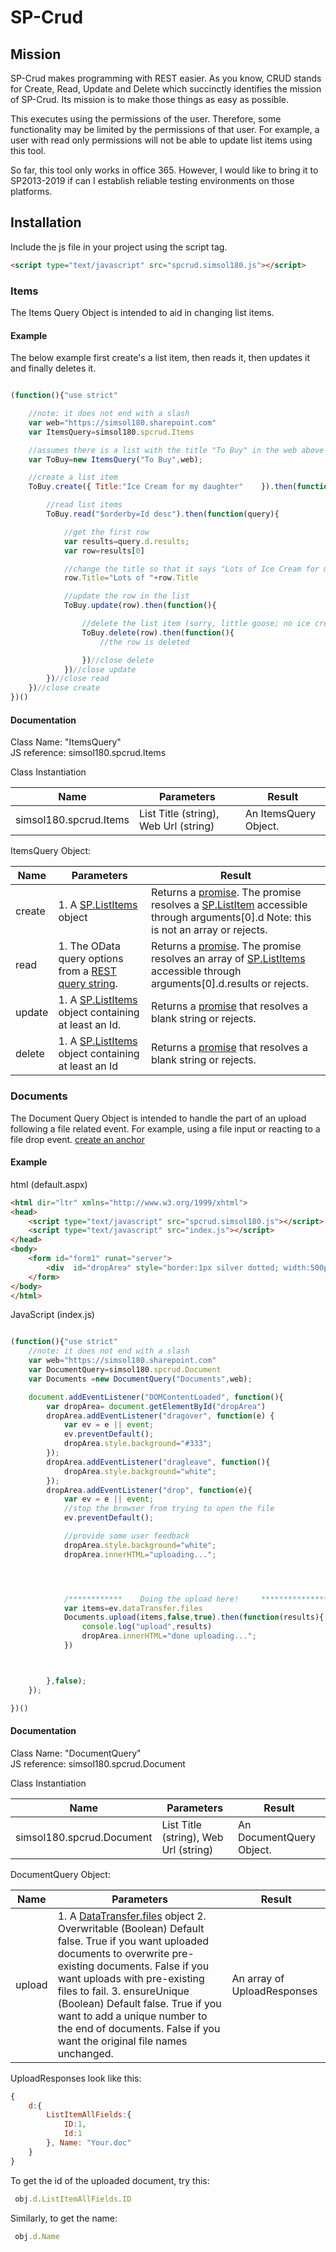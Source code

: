 
# SP-Crud

## Mission

SP-Crud makes programming with REST easier. As you know, CRUD stands for Create, Read, Update and Delete which succinctly identifies the mission of SP-Crud. Its mission is to make those things as easy as possible.

This executes using the permissions of the user. Therefore, some functionality may be limited by the permissions of that user. For example, a user with read only permissions will not be able to update list items using this tool.

So far, this tool only works in office 365. However, I would like to bring it to SP2013-2019 if can I establish reliable testing environments on those platforms.

## Installation

Include the js file in your project using the script tag.
```html
<script type="text/javascript" src="spcrud.simsol180.js"></script>
```
### Items

The Items Query Object is intended to aid in changing list items.

#### Example
The below example first create's a list item, then reads it, then updates it and finally deletes it.
```javascript

(function(){"use strict"

	//note: it does not end with a slash
	var web="https://simsol180.sharepoint.com"
	var ItemsQuery=simsol180.spcrud.Items

	//assumes there is a list with the title "To Buy" in the web above
	var ToBuy=new ItemsQuery("To Buy",web);

	//create a list item
	ToBuy.create({ Title:"Ice Cream for my daughter"	}).then(function(){

		//read list items
		ToBuy.read("$orderby=Id desc").then(function(query){

			//get the first row
			var results=query.d.results;
			var row=results[0]

			//change the title so that it says "Lots of Ice Cream for my daughter"
			row.Title="Lots of "+row.Title

			//update the row in the list
			ToBuy.update(row).then(function(){

				//delete the list item (sorry, little goose; no ice cream for you.)
				ToBuy.delete(row).then(function(){
					//the row is deleted

				})//close delete
			})//close update
		})//close read
	})//close create
})()

```
#### Documentation

Class Name: &quot;ItemsQuery&quot;  
JS reference: simsol180.spcrud.Items

Class Instantiation

| Name | Parameters | Result |
| --- | --- | --- |
| simsol180.spcrud.Items | List Title (string), Web Url (string) | An ItemsQuery Object. |

ItemsQuery Object:

| Name | Parameters | Result |
| --- | --- | --- |
| create | 1. A [SP.ListItems](https://docs.microsoft.com/en-us/previous-versions/office/sharepoint-visio/jj245356(v=office.15)?redirectedfrom=MSDN) object  | Returns a [promise](https://developer.mozilla.org/en-US/docs/Web/JavaScript/Reference/Global_Objects/Promise). The promise resolves a [SP.ListItem](https://docs.microsoft.com/en-us/previous-versions/office/sharepoint-visio/jj245356(v=office.15)?redirectedfrom=MSDN) accessible through arguments[0].d Note: this is not an array or rejects. |
| read |1. The OData query options from a [REST query string](https://docs.microsoft.com/en-us/sharepoint/dev/sp-add-ins/use-odata-query-operations-in-sharepoint-rest-requests#odata-query-operators-supported-in-the-sharepoint-rest-service). | Returns a [promise](https://developer.mozilla.org/en-US/docs/Web/JavaScript/Reference/Global_Objects/Promise). The promise resolves an array of [SP.ListItems](https://docs.microsoft.com/en-us/previous-versions/office/sharepoint-visio/jj245356(v=office.15)?redirectedfrom=MSDN) accessible through arguments[0].d.results or rejects. |
| update |1. A [SP.ListItems](https://docs.microsoft.com/en-us/previous-versions/office/sharepoint-visio/jj245356(v=office.15)?redirectedfrom=MSDN) object containing at least an Id. | Returns a [promise](https://developer.mozilla.org/en-US/docs/Web/JavaScript/Reference/Global_Objects/Promise) that resolves a blank string or rejects. |
| delete |1. A [SP.ListItems](https://docs.microsoft.com/en-us/previous-versions/office/sharepoint-visio/jj245356(v=office.15)?redirectedfrom=MSDN) object containing at least an Id | Returns a [promise](https://developer.mozilla.org/en-US/docs/Web/JavaScript/Reference/Global_Objects/Promise) that resolves a blank string or rejects. |

### Documents

The Document Query Object is intended to handle the part of an upload following a file related event. For example, using a file input or reacting to a file drop event.
[create an anchor](#anchors-in-markdown)
#### Example
html (default.aspx)
```html
<html dir="ltr" xmlns="http://www.w3.org/1999/xhtml">
<head>
	<script type="text/javascript" src="spcrud.simsol180.js"></script>
	<script type="text/javascript" src="index.js"></script>
</head>
<body>
	<form id="form1" runat="server">
		<div  id="dropArea" style="border:1px silver dotted; width:500px; height:500px;">&nbsp;</div>
	</form>
</body>
</html>

```
JavaScript (index.js)
```javascript

(function(){"use strict"
	//note: it does not end with a slash
	var web="https://simsol180.sharepoint.com"
	var DocumentQuery=simsol180.spcrud.Document
	var Documents =new DocumentQuery("Documents",web);

	document.addEventListener("DOMContentLoaded", function(){
		var dropArea= document.getElementById("dropArea")
		dropArea.addEventListener("dragover", function(e) {
			var ev = e || event;
			ev.preventDefault();
			dropArea.style.background="#333";
		});
		dropArea.addEventListener("dragleave", function(){
			dropArea.style.background="white";
		});
		dropArea.addEventListener("drop", function(e){
			var ev = e || event;
			//stop the browser from trying to open the file
			ev.preventDefault();

			//provide some user feedback
			dropArea.style.background="white";
			dropArea.innerHTML="uploading...";




			/************    Doing the upload here!     ****************/
			var items=ev.dataTransfer.files
			Documents.upload(items,false,true).then(function(results){
				console.log("upload",results)
				dropArea.innerHTML="done uploading...";
			})



		},false);
	});

})()
```
#### Documentation

Class Name: &quot;DocumentQuery&quot;  
JS reference: simsol180.spcrud.Document

Class Instantiation

| Name | Parameters | Result |
| --- | --- | --- |
| simsol180.spcrud.Document |List Title (string), Web Url (string) | An DocumentQuery Object. |

DocumentQuery Object:

| Name | Parameters | Result |
| --- | --- | --- |
| upload | 1. A [DataTransfer.files](https://developer.mozilla.org/en-US/docs/Web/API/DataTransfer/files) object 2. Overwritable (Boolean) Default false. True if you want uploaded documents to overwrite pre-existing documents. False if you want uploads with pre-existing files to fail. 3. ensureUnique (Boolean) Default false. True if you want to add a unique number to the end of documents. False if you want the original file names unchanged. | An array of UploadResponses  |

UploadResponses look like this:
```javascript
{
	d:{
		ListItemAllFields:{
			ID:1,
			Id:1
		}, Name: "Your.doc"
	}
}
 ```
To get the id of the uploaded document, try this:
```javascript
 obj.d.ListItemAllFields.ID
```

Similarly, to get the name:
```javascript
 obj.d.Name
```
